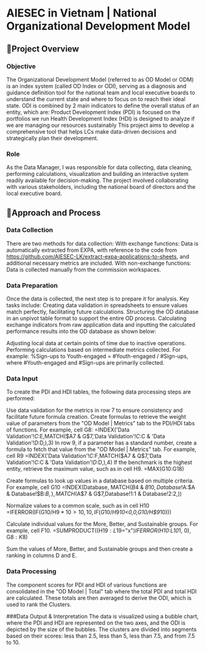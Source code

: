 # AIESEC in Vietnam | National Organizational Development Model
## 📖Project Overview
### Objective
The Organizational Development Model (referred to as OD Model or ODM) is an index system (called OD Index or ODI), serving as a diagnosis and guidance definition tool for the national team and local executive boards to understand the current state and where to focus on to reach their ideal state. ODI is combined by 2 main indicators to define the overall status of an entity, which are:
Product Development Index (PDI) is focused on the portfolios we run
Health Development Index (HDI) is designed to analyze if we are managing our resources sustainably
This project aims to develop a comprehensive tool that helps LCs make data-driven decisions and strategically plan their development.

### Role
As the Data Manager, I was responsible for data collecting, data cleaning, performing calculations, visualization and building an interactive system readily available for decision-making. The project involved collaborating with various stakeholders, including the national board of directors and the local executive board.


## 🔮Approach and Process
### Data Collection
There are two methods for data collection:
With exchange functions: Data is automatically extracted from EXPA, with reference to the code from https://github.com/AIESEC-LK/extract-expa-applications-to-sheets, and additional necessary metrics are included.
With non-exchange functions: Data is collected manually from the commission workspaces.

### Data Preparation
Once the data is collected, the next step is to prepare it for analysis. Key tasks include:
Creating data validation in spreadsheets to ensure values match perfectly, facilitating future calculations.
Structuring the OD database in an unpivot table format to support the entire OD process.
Calculating exchange indicators from raw application data and inputting the calculated performance results into the OD database as shown below:

Adjusting local data at certain points of time due to inactive operations.
Performing calculations based on intermediate metrics collected.
	For example: %Sign-ups to Youth-engaged = #Youth-engaged / #Sign-ups, where #Youth-engaged and #Sign-ups are primarily collected.

### Data Input
To create the PDI and HDI tables, the following data processing steps are performed:

Use data validation for the metrics in row 7 to ensure consistency and facilitate future formula creation.
Create formulas to retrieve the weight value of parameters from the "OD Model | Metrics" tab to the PDI/HDI tabs of functions. For example, cell G8: 
=INDEX('Data Validation'!$C:$E,MATCH($A7 & G$7,'Data Validation'!$C:$C & 'Data Validation'!$D:$D,),3)
In row 9, if a parameter has a standard number, create a formula to fetch that value from the "OD Model | Metrics" tab. For example, cell R9
=INDEX('Data Validation'!$C:$F,MATCH($A7 & Q$7,'Data Validation'!$C:$C & 'Data Validation'!$D:$D,),4)
If the benchmark is the highest entity, retrieve the maximum value, such as in cell H9.
=MAX(G10:G18)

Create formulas to look up values in a database based on multiple criteria. For example, cell G10
=INDEX(Database,
MATCH($B$4 & $B10,Database!$A:$A & Database!$B:$B,),
MATCH($A$7 & G$7,Database!$1:$1 & Database!$2:$2,))

Normalize values to a common scale, such as in cell H10 
=IFERROR(IF(G10/H$9*10>10,10,
IF(G10/H$9*10<0,0,G10/H$9*10)))

Calculate individual values for the More, Better, and Sustainable groups. For example, cell F10.
=SUMPRODUCT((H$19:L$19="x")*IFERROR(H10:L10*1, 0), G$8:K$8)

Sum the values of More, Better, and Sustainable groups and then create a ranking in columns D and E.

### Data Processing
The component scores for PDI and HDI of various functions are consolidated in the "OD Model | Total" tab where the total PDI and total HDI are calculated. These totals are then averaged to derive the ODI, which is used to rank the Clusters.

###Data Output & Interpretation
The data is visualized using a bubble chart, where the PDI and HDI are represented on the two axes, and the ODI is depicted by the size of the bubbles. The clusters are divided into segments based on their scores: less than 2.5, less than 5, less than 7.5, and from 7.5 to 10.

